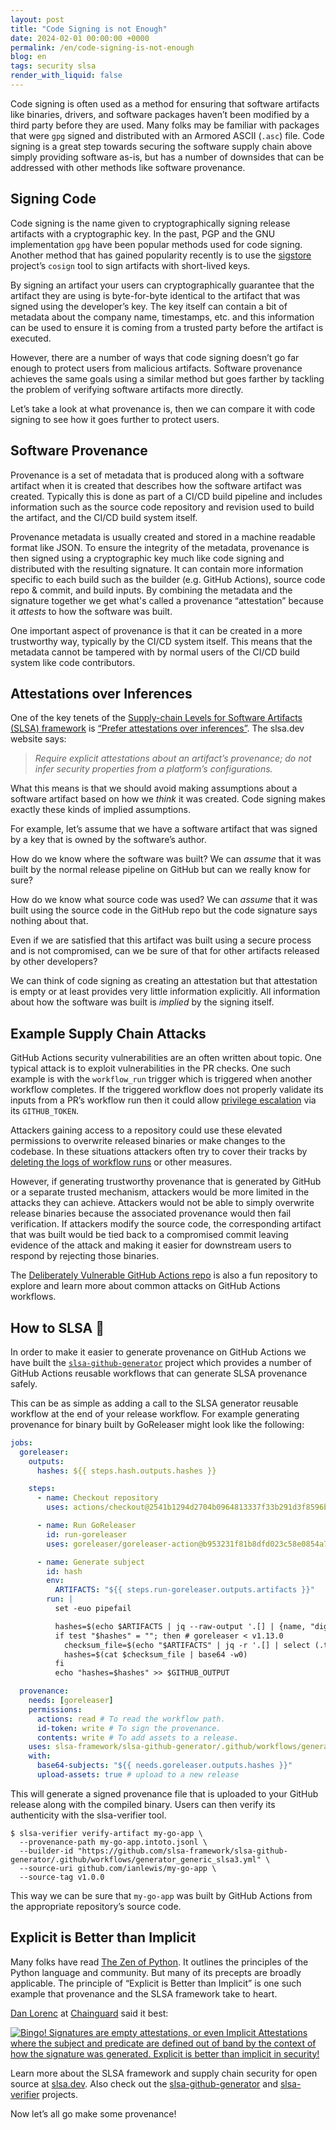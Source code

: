 ```yaml
---
layout: post
title: "Code Signing is not Enough"
date: 2024-02-01 00:00:00 +0000
permalink: /en/code-signing-is-not-enough
blog: en
tags: security slsa
render_with_liquid: false
---
```


Code signing is often used as a method for ensuring that software artifacts
like binaries, drivers, and software packages haven’t been modified by a third
party before they are used. Many folks may be familiar with packages that were
`gpg` signed and distributed with an Armored ASCII (`.asc`) file. Code signing
is a great step towards securing the software supply chain above simply
providing software as-is, but has a number of downsides that can be addressed
with other methods like software provenance.

## Signing Code

Code signing is the name given to cryptographically signing release artifacts
with a cryptographic key. In the past, PGP and the GNU implementation `gpg`
have been popular methods used for code signing. Another method that has gained
popularity recently is to use the [sigstore](https://www.sigstore.dev/)
project’s `cosign` tool to sign artifacts with short-lived keys.

By signing an artifact your users can cryptographically guarantee that the
artifact they are using is byte-for-byte identical to the artifact that was
signed using the developer’s key. The key itself can contain a bit of metadata
about the company name, timestamps, etc. and this information can be used to
ensure it is coming from a trusted party before the artifact is executed.

However, there are a number of ways that code signing doesn’t go far enough to
protect users from malicious artifacts. Software provenance achieves the same
goals using a similar method but goes farther by tackling the problem of
verifying software artifacts more directly.

Let’s take a look at what provenance is, then we can compare it with code
signing to see how it goes further to protect users.

## Software Provenance

Provenance is a set of metadata that is produced along with a software artifact
when it is created that describes how the software artifact was created.
Typically this is done as part of a CI/CD build pipeline and includes
information such as the source code repository and revision used to build the
artifact, and the CI/CD build system itself.

Provenance metadata is usually created and stored in a machine readable format
like JSON. To ensure the integrity of the metadata, provenance is then signed
using a cryptographic key much like code signing and distributed with the
resulting signature. It can contain more information specific to each build
such as the builder (e.g. GitHub Actions), source code repo & commit, and build
inputs. By combining the metadata and the signature together we get what's
called a provenance “attestation” because it _attests_ to how the software was
built.

One important aspect of provenance is that it can be created in a more
trustworthy way, typically by the CI/CD system itself. This means that the
metadata cannot be tampered with by normal users of the CI/CD build system like
code contributors.

## Attestations over Inferences

One of the key tenets of the [Supply-chain Levels for Software Artifacts (SLSA)
framework](https://slsa.dev/) is [“Prefer attestations over
inferences”](https://slsa.dev/spec/v1.0/principles#prefer-attestations-over-inferences).
The slsa.dev website says:

> _Require explicit attestations about an artifact’s provenance; do not infer
> security properties from a platform’s configurations._

What this means is that we should avoid making assumptions about a software
artifact based on how we _think_ it was created. Code signing makes exactly
these kinds of implied assumptions.

For example, let’s assume that we have a software artifact that was signed by a
key that is owned by the software’s author.

How do we know where the software was built? We can _assume_ that it was built
by the normal release pipeline on GitHub but can we really know for sure?

How do we know what source code was used? We can _assume_ that it was built
using the source code in the GitHub repo but the code signature says nothing
about that.

Even if we are satisfied that this artifact was built using a secure process
and is not compromised, can we be sure of that for other artifacts released by
other developers?

We can think of code signing as creating an attestation but that attestation is
empty or at least provides very little information explicitly. All information
about how the software was built is _implied_ by the signing itself.

## Example Supply Chain Attacks

GitHub Actions security vulnerabilities are an often written about topic. One
typical attack is to exploit vulnerabilities in the PR checks. One such example
is with the `workflow_run` trigger which is triggered when another workflow
completes. If the triggered workflow does not properly validate its inputs from
a PR’s workflow run then it could allow [privilege
escalation](https://www.legitsecurity.com/blog/github-privilege-escalation-vulnerability)
via its `GITHUB_TOKEN`.

Attackers gaining access to a repository could use these elevated permissions
to overwrite released binaries or make changes to the codebase. In these
situations attackers often try to cover their tracks by
[deleting the logs of workflow runs](https://adnanthekhan.com/2023/12/20/one-supply-chain-attack-to-rule-them-all/?utm_source=pocket_saves)
or other measures.

However, if generating trustworthy provenance that is generated by GitHub or a
separate trusted mechanism, attackers would be more limited in the attacks they
can achieve. Attackers would not be able to simply overwrite release binaries
because the associated provenance would then fail verification. If attackers
modify the source code, the corresponding artifact that was built would be tied
back to a compromised commit leaving evidence of the attack and making it
easier for downstream users to respond by rejecting those binaries.

The [Deliberately Vulnerable GitHub Actions
repo](https://github.com/step-security/github-actions-goat) is also a fun
repository to explore and learn more about common attacks on GitHub Actions
workflows.

## How to SLSA 💃

In order to make it easier to generate provenance on GitHub Actions we have
built the
[`slsa-github-generator`](https://github.com/slsa-framework/slsa-github-generator/tree/main)
project which provides a number of GitHub Actions reusable workflows that can
generate SLSA provenance safely.

This can be as simple as adding a call to the SLSA generator reusable workflow
at the end of your release workflow. For example generating provenance for
binary built by GoReleaser might look like the following:

```yaml
jobs:
  goreleaser:
    outputs:
      hashes: ${{ steps.hash.outputs.hashes }}

    steps:
      - name: Checkout repository
        uses: actions/checkout@2541b1294d2704b0964813337f33b291d3f8596b # tag=v3

      - name: Run GoReleaser
        id: run-goreleaser
        uses: goreleaser/goreleaser-action@b953231f81b8dfd023c58e0854a721e35037f28b # tag=v3

      - name: Generate subject
        id: hash
        env:
          ARTIFACTS: "${{ steps.run-goreleaser.outputs.artifacts }}"
        run: |
          set -euo pipefail

          hashes=$(echo $ARTIFACTS | jq --raw-output '.[] | {name, "digest": (.extra.Digest // .extra.Checksum)} | select(.digest) | {digest} + {name} | join("  ") | sub("^sha256:";"")' | base64 -w0)
          if test "$hashes" = ""; then # goreleaser < v1.13.0
            checksum_file=$(echo "$ARTIFACTS" | jq -r '.[] | select (.type=="Checksum") | .path')
            hashes=$(cat $checksum_file | base64 -w0)
          fi
          echo "hashes=$hashes" >> $GITHUB_OUTPUT

  provenance:
    needs: [goreleaser]
    permissions:
      actions: read # To read the workflow path.
      id-token: write # To sign the provenance.
      contents: write # To add assets to a release.
    uses: slsa-framework/slsa-github-generator/.github/workflows/generator_generic_slsa3.yml@v1.9.0
    with:
      base64-subjects: "${{ needs.goreleaser.outputs.hashes }}"
      upload-assets: true # upload to a new release
```

This will generate a signed provenance file that is uploaded to your GitHub
release along with the compiled binary. Users can then verify its authenticity
with the slsa-verifier tool.

```shell
$ slsa-verifier verify-artifact my-go-app \
  --provenance-path my-go-app.intoto.jsonl \
  --builder-id "https://github.com/slsa-framework/slsa-github-generator/.github/workflows/generator_generic_slsa3.yml" \
  --source-uri github.com/ianlewis/my-go-app \
  --source-tag v1.0.0
```

This way we can be sure that `my-go-app` was built by GitHub Actions from the
appropriate repository’s source code.

## Explicit is Better than Implicit

Many folks have read [The Zen of Python](https://peps.python.org/pep-0020/). It
outlines the principles of the Python language and community. But many of its
precepts are broadly applicable. The principle of “Explicit is Better than
Implicit” is one such example that provenance and the SLSA framework take to
heart.

[Dan Lorenc](https://twitter.com/lorenc_dan) at
[Chainguard](https://www.chainguard.dev/) said it best:

[![Bingo! Signatures are empty attestations, or even Implicit Attestations where the subject and predicate are defined out of band by the context of how the signature was generated. Explicit is better than implicit in security!](/assets/images/2024-02-01-code-signing-is-not-enough/6dGDemchbsY5Yj9.png "image_tooltip")](https://twitter.com/lorenc_dan/status/1720818749102575710)

Learn more about the SLSA framework and supply chain security for open source
at [slsa.dev](https://slsa.dev). Also check out the
[slsa-github-generator](https://github.com/slsa-framework/slsa-github-generator)
and [slsa-verifier](https://github.com/slsa-framework/slsa-verifier) projects.

Now let’s all go make some provenance!
